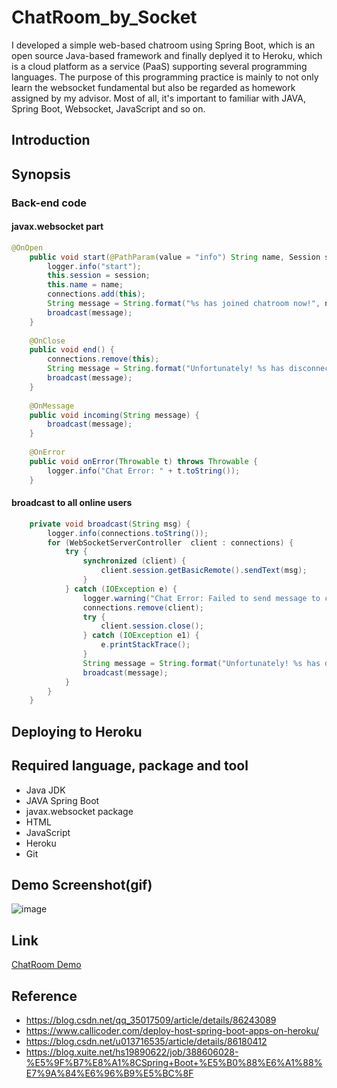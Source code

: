 # ChatRoom_by_Socket
I developed a simple web-based chatroom using Spring Boot, which is an open source Java-based framework and finally deplyed it to Heroku, which is a cloud platform as a service (PaaS) supporting several programming languages. The purpose of this programming practice is mainly to not only learn the websocket fundamental but also be regarded as homework assigned by my advisor. Most of all, it's important to familiar with JAVA, Spring Boot, Websocket, JavaScript and so on.

## Introduction

## Synopsis
### Back-end code
####   javax.websocket part
``` Java
@OnOpen
    public void start(@PathParam(value = "info") String name, Session session) {
    	logger.info("start");
        this.session = session;
        this.name = name;
        connections.add(this);
        String message = String.format("%s has joined chatroom now!", name);
        broadcast(message);
    }
 
    @OnClose
    public void end() {
        connections.remove(this);
        String message = String.format("Unfortunately! %s has disconnected!", name);
        broadcast(message);
    }
 
    @OnMessage
    public void incoming(String message) {
    	broadcast(message);
    }
 
    @OnError
    public void onError(Throwable t) throws Throwable {
        logger.info("Chat Error: " + t.toString());
    }
``` 
####   broadcast to all online users
``` Java
    private void broadcast(String msg) {
    	logger.info(connections.toString());
        for (WebSocketServerController  client : connections) {
            try {
                synchronized (client) {
                    client.session.getBasicRemote().sendText(msg);
                }
            } catch (IOException e) {
            	logger.warning("Chat Error: Failed to send message to client");
                connections.remove(client);
                try {
                    client.session.close();
                } catch (IOException e1) {
                    e.printStackTrace();
                }
                String message = String.format("Unfortunately! %s has disconnected!", name);
                broadcast(message);
            }
        }
    }
``` 

## Deploying to Heroku

## Required language, package and tool
* Java JDK
* JAVA Spring Boot
* javax.websocket package
* HTML
* JavaScript
* Heroku
* Git

## Demo Screenshot(gif)
![image](https://i.imgur.com/Mk1AXkP.gif)

## Link
[ChatRoom Demo](https://webforchatroom.herokuapp.com/)

## Reference
* https://blog.csdn.net/qq_35017509/article/details/86243089 
* https://www.callicoder.com/deploy-host-spring-boot-apps-on-heroku/
* https://blog.csdn.net/u013716535/article/details/86180412 
* https://blog.xuite.net/hs19890622/job/388606028-%E5%9F%B7%E8%A1%8CSpring+Boot+%E5%B0%88%E6%A1%88%E7%9A%84%E6%96%B9%E5%BC%8F 

